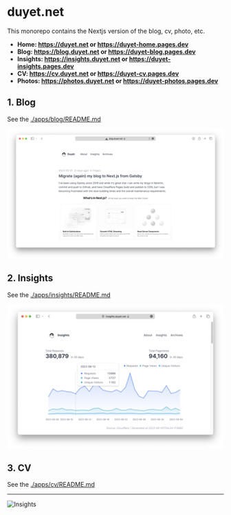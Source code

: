 # duyet.net

This monorepo contains the Nextjs version of the blog, cv, photo, etc.

- **Home: https://duyet.net or https://duyet-home.pages.dev**
- **Blog: https://blog.duyet.net or https://duyet-blog.pages.dev**
- **Insights: https://insights.duyet.net or https://duyet-insights.pages.dev**
- **CV: https://cv.duyet.net or https://duyet-cv.pages.dev**
- **Photos: https://photos.duyet.net or https://duyet-photos.pages.dev**

## 1. Blog

See the [./apps/blog/README.md](./apps/blog/README.md)

![](./.github/screenshot/screenshot-blog.png)

## 2. Insights

See the [./apps/insights/README.md](./apps/insights/README.md)

![](./.github/screenshot/screenshot-insights.png)

## 3. CV

See the [./apps/cv/README.md](./apps/cv/README.md)

---

![Insights](https://repobeats.axiom.co/api/embed/5f31f3460c5a1e44b1477bebc7ef0bb88a620b67.svg "Repobeats analytics image")
